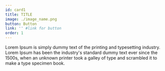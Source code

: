 ```yaml
---
id: card1
title: TITLE
image: ./image_name.png
button: Button
link: '' #link for button
order: 1
---
```


Lorem Ipsum is simply dummy text of the printing and typesetting industry. Lorem Ipsum has been the industry's standard dummy text ever since the 1500s, when an unknown printer took a galley of type and scrambled it to make a type specimen book.
